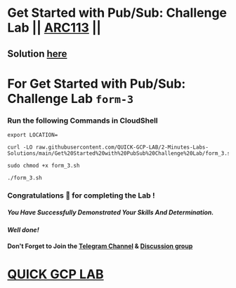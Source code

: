 # Get Started with Pub/Sub: Challenge Lab || [ARC113](https://www.cloudskillsboost.google/focuses/63246?parent=catalog) ||

## Solution [here]()

# For Get Started with Pub/Sub: Challenge Lab `form-3`

### Run the following Commands in CloudShell

```
export LOCATION=
```
```
curl -LO raw.githubusercontent.com/QUICK-GCP-LAB/2-Minutes-Labs-Solutions/main/Get%20Started%20with%20PubSub%20Challenge%20Lab/form_3.sh

sudo chmod +x form_3.sh

./form_3.sh
```

### Congratulations 🎉 for completing the Lab !

##### *You Have Successfully Demonstrated Your Skills And Determination.*

#### *Well done!*

#### Don't Forget to Join the [Telegram Channel](https://t.me/QuickGcpLab) & [Discussion group](https://t.me/QuickGcpLabChats)

# [QUICK GCP LAB](https://www.youtube.com/@quickgcplab)